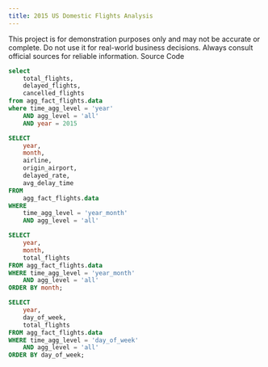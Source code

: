 ```yaml
---
title: 2015 US Domestic Flights Analysis
---
```


<Accordion>
  <AccordionItem title="Disclaimer:">
    This project is for demonstration purposes only and may not be accurate or complete. Do not use it for real-world business decisions. Always consult official sources for reliable information.
</AccordionItem>
</Accordion>

<LinkButton url='https://github.com/phamlamn/airline-flights-pipeline'>
    Source Code
</LinkButton>


```sql total_stats_2015
select
    total_flights,
    delayed_flights,
    cancelled_flights
from agg_fact_flights.data
where time_agg_level = 'year'
    AND agg_level = 'all'
    AND year = 2015
```
<Grid cols=3>
    <BigValue 
        data={total_stats_2015} 
        value=total_flights
    />
    <BigValue
        data={total_stats_2015}
        value=delayed_flights
    />
    <BigValue
        data={total_stats_2015}
        value=cancelled_flights
    />
</Grid>


```sql delay_statistics
SELECT 
    year, 
    month,
    airline,
    origin_airport,
    delayed_rate,
    avg_delay_time
FROM 
    agg_fact_flights.data
WHERE 
    time_agg_level = 'year_month'
    AND agg_level = 'all'
```
<Dropdown
    data={delay_statistics}
    name=airline_dropdown
    value=airline
    title="Select a Category"
    defaultValue="null"
/>

<LineChart
    data={delay_statistics}
    x=month
    y=delayed_rate
    y2=avg_delay_time
    title="Delay Rate and Average Delay Time by Month"
    markers=true
    xAxisTitle=Month
    yAxisTitle="Delayed Rate (%)"
    y2AxisTitle="Avg Delay Time (Minutes)"
    xTickMarks=true
/>






<!-- -- ```sql agg_fact_flights
-- select
--     *
-- from agg_fact_flights.data
-- ```
-- <DataTable data={agg_fact_flights}/> -->


```sql flight_volume_by_month
SELECT
    year,
    month,
    total_flights
FROM agg_fact_flights.data
WHERE time_agg_level = 'year_month'
    AND agg_level = 'all'
ORDER BY month;
```

<Dropdown data={flight_volume_by_month} name=time_agg_level value=column_name/>

<BarChart
    data={flight_volume_by_month}
    x=month
    y=total_flights
    title="Total Flights by Month"
    xAxisTitle=Month
    yAxisTitle=Volume
    xTickMarks=true
/>


```sql flight_volume_by_day_of_week
SELECT
    year,
    day_of_week,
    total_flights
FROM agg_fact_flights.data
WHERE time_agg_level = 'day_of_week'
    AND agg_level = 'all'
ORDER BY day_of_week;
```

<Dropdown data={flight_volume_by_day_of_week} name=time_agg_level value=column_name/>

<BarChart
    data={flight_volume_by_day_of_week}
    x=day_of_week
    y=total_flights
    title="Total Flights by Day of Week"
    xAxisTitle=Month
    yAxisTitle=Volume
    xTickMarks=true
/>







